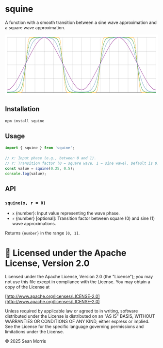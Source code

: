 # squine

A function with a smooth transition between a sine wave approximation and a square wave approximation.

<center>
    <img height = "200px" src = "examples/squine-graph.svg">
</center>

## Installation

```bash
npm install squine
```

## Usage

```js
import { squine } from 'squine';

// x: Input phase (e.g., between 0 and 1).
// r: Transition factor (0 = square wave, 1 = sine wave). Default is 0.
const value = squine(0.25, 0.5);
console.log(value);
```

## API

### `squine(x, r = 0)`

- `x` {number}: Input value representing the wave phase.
- `r` {number} [optional]: Transition factor between square (0) and sine (1) wave approximations.

Returns `{number}` in the range `[0, 1]`.

# 🍻 Licensed under the Apache License, Version 2.0

Licensed under the Apache License, Version 2.0 (the "License"); you may not use this file except in compliance with the License. You may obtain a copy of the License at

[http://www.apache.org/licenses/LICENSE-2.0](http://www.apache.org/licenses/LICENSE-2.0)

Unless required by applicable law or agreed to in writing, software distributed under the License is distributed on an "AS IS" BASIS, WITHOUT WARRANTIES OR CONDITIONS OF ANY KIND, either express or implied. See the License for the specific language governing permissions and limitations under the License.

© 2025 Sean Morris